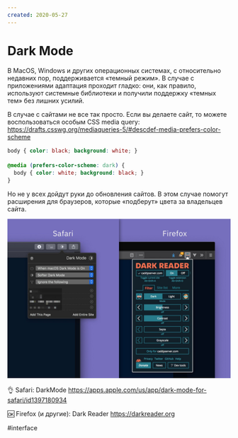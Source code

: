 ```yaml
---
created: 2020-05-27
---
```


# Dark Mode

В MacOS, Windows и других операционных системах, с относительно недавних пор, поддерживается «темный режим».
В случае с приложениями адаптация проходит гладко: они, как правило, используют системные библиотеки и получили поддержку «темных тем» без лишних усилий.

В случае с сайтами не все так просто.
Если вы делаете сайт, то можете воспользоваться особым CSS media query:
https://drafts.csswg.org/mediaqueries-5/#descdef-media-prefers-color-scheme

```css
body { color: black; background: white; }

@media (prefers-color-scheme: dark) {
  body { color: white; background: black; }
}
```

Но не у всех дойдут руки до обновления сайтов. В этом случае помогут расширения для браузеров, которые «подберут» цвета за владельцев сайта.

![DarkMode and DarkReader](darkmode.jpeg "DarkMode and DarkReader")

👌 Safari: DarkMode https://apps.apple.com/us/app/dark-mode-for-safari/id1397180934

🆗 Firefox (и другие): Dark Reader https://darkreader.org

#interface
